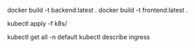  docker build -t backend:latest .
 docker build -t frontend:latest .


 kubectl apply -f k8s/

 kubectl get all -n default
 kubectl describe ingress
